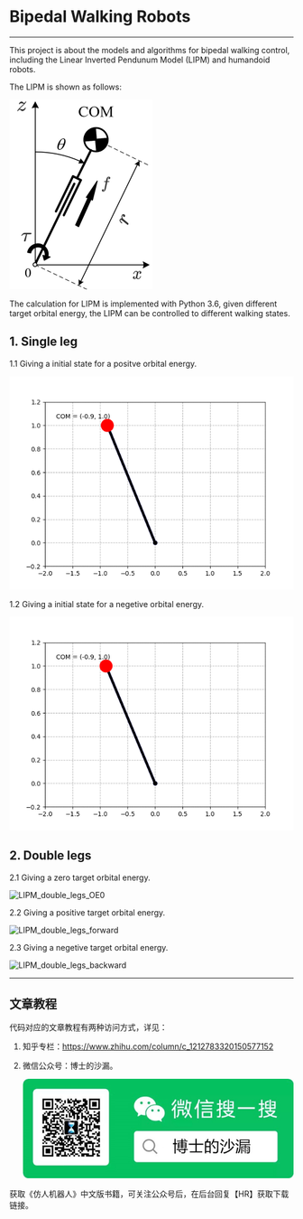 # Bipedal Walking Robots
---
This project is about the models and algorithms for bipedal walking control, including the Linear Inverted Pendunum Model (LIPM) and humandoid robots.

The LIPM is shown as follows:

![LIPM](pic/LIPM.png)

The calculation for LIPM is implemented with Python 3.6, given different target orbital energy, the LIPM can be controlled to different walking states.

## 1. Single leg

1.1 Giving a initial state for a positve orbital energy.

![LIPM_single_leg_11](pic/LIPM_single_leg_11.gif)

1.2 Giving a initial state for a negetive orbital energy.

![LIPM_single_leg_12](pic/LIPM_single_leg_12.gif)

## 2. Double legs

2.1 Giving a zero target orbital energy.

![LIPM_double_legs_OE0](pic/LIPM_double_legs_OE0.gif)

2.2 Giving a positive target orbital energy.

![LIPM_double_legs_forward](pic/LIPM_double_legs_forward.gif)

2.3 Giving a negetive target orbital energy.

![LIPM_double_legs_backward](pic/LIPM_double_legs_backward.gif)

---

## 文章教程

代码对应的文章教程有两种访问方式，详见：

1. 知乎专栏：https://www.zhihu.com/column/c_1212783320150577152

2. 微信公众号：博士的沙漏。

    ![gzh](pic/gzh.jpg)

    

获取《仿人机器人》中文版书籍，可关注公众号后，在后台回复【HR】获取下载链接。